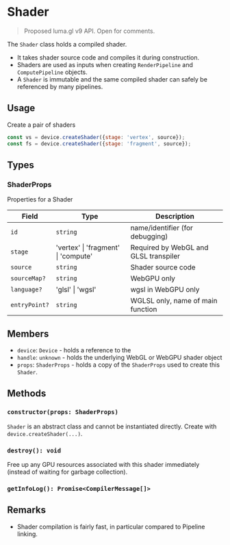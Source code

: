 # Shader

> Proposed luma.gl v9 API. Open for comments.

The `Shader` class holds a compiled shader. 
- It takes shader source code and compiles it during construction. 
- Shaders are used as inputs when creating `RenderPipeline` and `ComputePipeline` objects. 
- A `Shader` is immutable and the same compiled shader can safely be referenced by many pipelines.

## Usage

Create a pair of shaders

```js
const vs = device.createShader({stage: 'vertex', source});
const fs = device.createShader({stage: 'fragment', source});
```

## Types

### ShaderProps

Properties for a Shader

| Field         | Type                                | Description                           |
| ------------- | ----------------------------------- | ------------------------------------- |
| `id`          | `string`                            | name/identifier (for debugging)       |
| `stage`       | 'vertex' \| 'fragment' \| 'compute' | Required by WebGL and GLSL transpiler |
| `source`      | `string`                            | Shader source code                    |
| `sourceMap?`  | `string`                            | WebGPU only                           |
| `language?`   | 'glsl' \| 'wgsl'                    | wgsl in WebGPU only                   |
| `entryPoint?` | `string`                            | WGLSL only, name of main function     |

## Members

- `device`: `Device` - holds a reference to the 
- `handle`: `unknown` - holds the underlying WebGL or WebGPU shader object
- `props`: `ShaderProps` - holds a copy of the `ShaderProps` used to create this `Shader`.

## Methods

### `constructor(props: ShaderProps)`

`Shader` is an abstract class and cannot be instantiated directly. Create with `device.createShader(...)`.

### `destroy(): void`

Free up any GPU resources associated with this shader immediately (instead of waiting for garbage collection). 

### `getInfoLog(): Promise<CompilerMessage[]>`


## Remarks

- Shader compilation is fairly fast, in particular compared to Pipeline linking.
